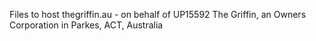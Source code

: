 Files to host thegriffin.au - on behalf of UP15592 The Griffin, an Owners Corporation in Parkes, ACT, Australia

